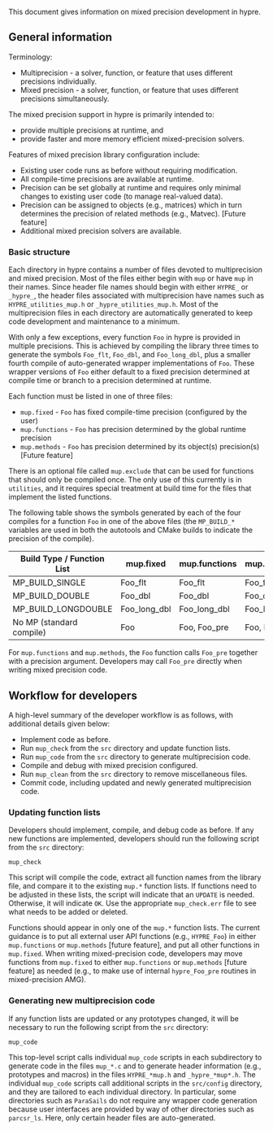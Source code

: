 This document gives information on mixed precision development in hypre.

## General information

Terminology:
* Multiprecision - a solver, function, or feature that uses different precisions individually.
* Mixed precision - a solver, function, or feature that uses different precisions simultaneously.

The mixed precision support in hypre is primarily intended to:
* provide multiple precisions at runtime, and
* provide faster and more memory efficient mixed-precision solvers.

Features of mixed precision library configuration include:
* Existing user code runs as before without requiring modification.
* All compile-time precisions are available at runtime.
* Precision can be set globally at runtime and requires only minimal changes to existing user code (to manage real-valued data).
* Precision can be assigned to objects (e.g., matrices) which in turn determines the precision of related methods (e.g., Matvec). [Future feature]
* Additional mixed precision solvers are available.

### Basic structure

Each directory in hypre contains a number of files devoted to multiprecision and mixed precision.  Most of the files either begin with `mup` or have `mup` in their names.  Since header file names should begin with either `HYPRE_` or `_hypre_`, the header files associated with multiprecision have names such as `HYPRE_utilities_mup.h` or `_hypre_utilities_mup.h`.  Most of the multiprecision files in each directory are automatically generated to keep code development and maintenance to a minimum.

With only a few exceptions, every function `Foo` in hypre is provided in multiple precisions.  This is achieved by compiling the library three times to generate the symbols `Foo_flt`, `Foo_dbl`, and `Foo_long_dbl`, plus a smaller fourth compile of auto-generated wrapper implementations of `Foo`.  These wrapper versions of `Foo` either default to a fixed precision determined at compile time or branch to a precision determined at runtime.

Each function must be listed in one of three files:
- `mup.fixed` - `Foo` has fixed compile-time precision (configured by the user)
- `mup.functions` - `Foo` has precision determined by the global runtime precision
- `mup.methods` - `Foo` has precision determined by its object(s) precision(s) [Future feature]

There is an optional file called `mup.exclude` that can be used for functions that should only be compiled once.  The only use of this currently is in `utilities`, and it requires special treatment at build time for the files that implement the listed functions.

The following table shows the symbols generated by each of the four compiles for a function `Foo` in one of the above files (the `MP_BUILD_*` variables are used in both the autotools and CMake builds to indicate the precision of the compile).

| Build Type / Function List | mup.fixed     | mup.functions | mup.methods   |
|----------------------------|---------------|---------------|---------------|
| MP_BUILD_SINGLE            | Foo_flt       | Foo_flt       | Foo_flt       |
| MP_BUILD_DOUBLE            | Foo_dbl       | Foo_dbl       | Foo_dbl       |
| MP_BUILD_LONGDOUBLE        | Foo_long_dbl  | Foo_long_dbl  | Foo_long_dbl  |
| No MP (standard compile)   | Foo           | Foo, Foo_pre  | Foo, Foo_pre  |

For `mup.functions` and `mup.methods`, the `Foo` function calls `Foo_pre` together with a precision argument.  Developers may call `Foo_pre` directly when writing mixed precision code.

## Workflow for developers

A high-level summary of the developer workflow is as follows, with additional details given below:
- Implement code as before.
- Run `mup_check` from the `src` directory and update function lists.
- Run `mup_code` from the `src` directory to generate multiprecision code.
- Compile and debug with mixed precision configured.
- Run `mup_clean` from the `src` directory to remove miscellaneous files.
- Commit code, including updated and newly generated multiprecision code.

### Updating function lists

Developers should implement, compile, and debug code as before.  If any new functions are implemented, developers should run the following script from the `src` directory:
```
mup_check
```
This script will compile the code, extract all function names from the library file, and compare it to the existing `mup.*` function lists.  If functions need to be adjusted in these lists, the script will indicate that an `UPDATE` is needed.  Otherwise, it will indicate `OK`.  Use the appropriate `mup_check.err` file to see what needs to be added or deleted.

Functions should appear in only one of the `mup.*` function lists.  The current guidance is to put all external user API functions (e.g., `HYPRE_Foo`) in either `mup.functions` or `mup.methods` [future feature], and put all other functions in `mup.fixed`.  When writing mixed-precision code, developers may move functions from `mup.fixed` to either `mup.functions` or `mup.methods` [future feature] as needed (e.g., to make use of internal `hypre_Foo_pre` routines in mixed-precision AMG).

### Generating new multiprecision code

If any function lists are updated or any prototypes changed, it will be necessary to run the following script from the `src` directory:
```
mup_code
```
This top-level script calls individual `mup_code` scripts in each subdirectory to generate code in the files `mup_*.c` and to generate header information (e.g., prototypes and macros) in the files `HYPRE_*mup.h` and `_hypre_*mup*.h`.  The individual `mup_code` scripts call additional scripts in the `src/config` directory, and they are tailored to each individual directory.  In particular, some directories such as `ParaSails` do not require any wrapper code generation because user interfaces are provided by way of other directories such as `parcsr_ls`.  Here, only certain header files are auto-generated.

